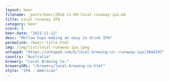 ```yaml
---
layout: beer
filename: _posts/beer/2016-11-09-local-runaway-ipa.md
title: Local runaway IPA
category: beer
score: 8
beer-date: "2021-11-12"
desc: "Mellow hops making an easy to drink IPA"
permalink: /beer/:title.html
img: /img/list/local-runaway-ipa.jpeg
untappd: "https://untappd.com/b/local-brewing-co--runaway-ipa/3844293"
country: "Australia"
brewery: "Local Brewing Co."
breweryURL: "/brewery/local-brewing-co.html"
style: "IPA - American"
---
```

